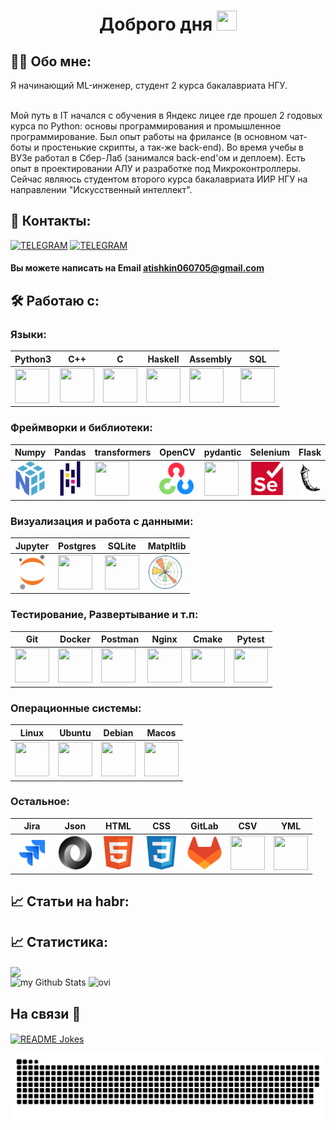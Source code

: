 <h1 align="center">Доброго дня
<img src="https://github.com/blackcater/blackcater/raw/main/images/Hi.gif" height="32" width="32"/></h1>

## 👨‍💻 Обо мне:

Я начинающий ML-инженер, студент 2 курса бакалавриата НГУ.

<br>
Мой путь в IT начался с обучения в Яндекс лицее где прошел 2 годовых курса по Python: основы программирования и
промышленное программирование.
Был опыт работы на фрилансе (в основном чат-боты и простенькие скрипты, а так-же back-end).
Во время учебы в ВУЗе работал в Сбер-Лаб (занимался back-end'ом и деплоем).
Есть опыт в проектировании АЛУ и разработке под Микроконтроллеры.

<br>
Сейчас являюсь студентом второго курса бакалавриата ИИР НГУ на направлении "Искусственный интеллект".

## 📡 Контакты:

<!--
Social networks buttons with links
-->
<a href="https://t.me/Lizarcon" target="_blank"><img src="https://img.shields.io/badge/Telegram-2CA5E0?style=for-the-badge&logo=telegram&logoColor=white" alt="TELEGRAM"></a>
<a href="https://vk.com/walker15363" target="_blank"><img src="https://img.shields.io/badge/-Vkontakte-003f5c?style=for-the-badge&logo=Vk" alt="TELEGRAM"></a>

#### Вы можете написать на Email [atishkin060705@gmail.com]()

## 🛠 Работаю с:

<div>

<!--
<img src="" width="55" height="55"/>
-->

### Языки:

| Python3                                                                                  | C++                                                                    | C                                                                    | Haskell                                                                    | Assembly                                                                                                                                   | SQL                                                                    |
|------------------------------------------------------------------------------------------|------------------------------------------------------------------------|----------------------------------------------------------------------|----------------------------------------------------------------------------|--------------------------------------------------------------------------------------------------------------------------------------------|------------------------------------------------------------------------|
| <img src="https://skillicons.dev/icons?i=python" width="55" height="55" align="center"/> | <img src="https://skillicons.dev/icons?i=cpp" width="55" height="55"/> | <img src="https://skillicons.dev/icons?i=c" width="55" height="55"/> | <img src="https://skillicons.dev/icons?i=haskell" width="55" height="55"/> | <img src="https://user-images.githubusercontent.com/103866722/177873824-ac727cae-29d5-406d-87de-93bb2bf21f02.png" width="55" height="55"/> | <img src="https://icons.veryicon.com/png/o/application/it-software-development-career/sql-language.png" width="55" height="55"/> |

### Фреймворки и библиотеки:

| Numpy                                                                                                                                                          | Pandas                                                                                                                                                           | transformers                                                                                          | OpenCV                                                                                                                                                           | pydantic                                                                                        | Selenium                                                                                                                                                             | Flask                                                                                                                                                          | Pygame                                                                                        | PyQt5                                                                                                                                                    |
|----------------------------------------------------------------------------------------------------------------------------------------------------------------|------------------------------------------------------------------------------------------------------------------------------------------------------------------|-------------------------------------------------------------------------------------------------------|------------------------------------------------------------------------------------------------------------------------------------------------------------------|-------------------------------------------------------------------------------------------------|----------------------------------------------------------------------------------------------------------------------------------------------------------------------|----------------------------------------------------------------------------------------------------------------------------------------------------------------|-----------------------------------------------------------------------------------------------|----------------------------------------------------------------------------------------------------------------------------------------------------------|
| <img src="https://raw.githubusercontent.com/devicons/devicon/6910f0503efdd315c8f9b858234310c06e04d9c0/icons/numpy/numpy-original.svg" width="55" height="55"/> | <img src="https://raw.githubusercontent.com/devicons/devicon/6910f0503efdd315c8f9b858234310c06e04d9c0/icons/pandas/pandas-original.svg" width="55" height="55"/> | <img src="https://huggingface.co/front/assets/huggingface_logo-noborder.svg" width="55" height="55"/> | <img src="https://raw.githubusercontent.com/devicons/devicon/6910f0503efdd315c8f9b858234310c06e04d9c0/icons/opencv/opencv-original.svg" width="55" height="55"/> | <img src="https://avatars.githubusercontent.com/u/110818415?s=200&v=4" width="55" height="55"/> | <img src="https://raw.githubusercontent.com/devicons/devicon/6910f0503efdd315c8f9b858234310c06e04d9c0/icons/selenium/selenium-original.svg" width="55" height="55"/> | <img src="https://raw.githubusercontent.com/devicons/devicon/6910f0503efdd315c8f9b858234310c06e04d9c0/icons/flask/flask-original.svg" width="55" height="55"/> | <img src="https://avatars.githubusercontent.com/u/20628127?s=48&v=4" width="55" height="55"/> | <img src="https://raw.githubusercontent.com/devicons/devicon/6910f0503efdd315c8f9b858234310c06e04d9c0/icons/qt/qt-original.svg" width="55" height="55"/> |

### Визуализация и работа с данными:

| Jupyter                                                                                                                                                            | Postgres                                                                    | SQLite                                                                    | Matpltlib                                                                                                                                                                |
|--------------------------------------------------------------------------------------------------------------------------------------------------------------------|-----------------------------------------------------------------------------|---------------------------------------------------------------------------|--------------------------------------------------------------------------------------------------------------------------------------------------------------------------|
| <img src="https://raw.githubusercontent.com/devicons/devicon/6910f0503efdd315c8f9b858234310c06e04d9c0/icons/jupyter/jupyter-original.svg" width="55" height="55"/> | <img src="https://skillicons.dev/icons?i=postgres" width="55" height="55"/> | <img src="https://skillicons.dev/icons?i=sqlite" width="55" height="55"/> | <img src="https://raw.githubusercontent.com/devicons/devicon/6910f0503efdd315c8f9b858234310c06e04d9c0/icons/matplotlib/matplotlib-original.svg" width="55" height="55"/> |

### Тестирование, Развертывание и т.п:

| Git                                                                    | Docker                                                                    | Postman                                                                    | Nginx                                                                    | Cmake                                                                    | Pytest                                                                                    |
|------------------------------------------------------------------------|---------------------------------------------------------------------------|----------------------------------------------------------------------------|--------------------------------------------------------------------------|--------------------------------------------------------------------------|-------------------------------------------------------------------------------------------|
| <img src="https://skillicons.dev/icons?i=git" width="55" height="55"/> | <img src="https://skillicons.dev/icons?i=docker" width="55" height="55"/> | <img src="https://skillicons.dev/icons?i=postman" width="55" height="55"/> | <img src="https://skillicons.dev/icons?i=nginx" width="55" height="55"/> | <img src="https://skillicons.dev/icons?i=cmake" width="55" height="55"/> | <img src="https://docs.pytest.org/en/stable/_static/pytest1.png" width="55" height="55"/> |

### Операционные системы:

| Linux                                                                    | Ubuntu                                                                    | Debian                                                                    | Macos                                                                                                                 |
|--------------------------------------------------------------------------|---------------------------------------------------------------------------|---------------------------------------------------------------------------|-----------------------------------------------------------------------------------------------------------------------|
| <img src="https://skillicons.dev/icons?i=linux" width="55" height="55"/> | <img src="https://skillicons.dev/icons?i=ubuntu" width="55" height="55"/> | <img src="https://skillicons.dev/icons?i=debian" width="55" height="55"/> | <img src="https://upload.wikimedia.org/wikipedia/commons/c/c9/Finder_Icon_macOS_Big_Sur.png" width="55" height="55"/> |

### Остальное:

| Jira                                                                                                                                                         | Json                                                                                                                                                         | HTML                                                                                                                                                           | CSS                                                                                                                                                          | GitLab                                                                                                                                                           | CSV                                                                                         | YML                                                                                           |
|--------------------------------------------------------------------------------------------------------------------------------------------------------------|--------------------------------------------------------------------------------------------------------------------------------------------------------------|----------------------------------------------------------------------------------------------------------------------------------------------------------------|--------------------------------------------------------------------------------------------------------------------------------------------------------------|------------------------------------------------------------------------------------------------------------------------------------------------------------------|---------------------------------------------------------------------------------------------|-----------------------------------------------------------------------------------------------|
| <img src="https://raw.githubusercontent.com/devicons/devicon/6910f0503efdd315c8f9b858234310c06e04d9c0/icons/jira/jira-original.svg" width="55" height="55"/> | <img src="https://raw.githubusercontent.com/devicons/devicon/6910f0503efdd315c8f9b858234310c06e04d9c0/icons/json/json-original.svg" width="55" height="55"/> | <img src="https://raw.githubusercontent.com/devicons/devicon/6910f0503efdd315c8f9b858234310c06e04d9c0/icons/html5/html5-original.svg" width="55" height="55"/> | <img src="https://raw.githubusercontent.com/devicons/devicon/6910f0503efdd315c8f9b858234310c06e04d9c0/icons/css3/css3-original.svg" width="55" height="55"/> | <img src="https://raw.githubusercontent.com/devicons/devicon/6910f0503efdd315c8f9b858234310c06e04d9c0/icons/gitlab/gitlab-original.svg" width="55" height="55"/> | <img src="https://cdn-icons-png.flaticon.com/512/9159/9159105.png" width="55" height="55"/> | <img src="https://cdn-icons-png.flaticon.com/512/10074/10074702.png" width="55" height="55"/> |

</div>

## 📈 Статьи на habr:

<!-- BLOG-POST-LIST:START -->
<!-- BLOG-POST-LIST:END -->

## 📈 Статистика:

<!--
Stats
-->
<div align="">
<img align="center" src="https://github-profile-summary-cards.vercel.app/api/cards/profile-details?username=andrei1112111">
<div align="">
<img align="" src="https://github-readme-stats.vercel.app/api?username=andrei1112111&include_all_commits=true&count_private=true&show_icons=true&line_height=20&title_color=5c6d74&icon_color=5c6d74&text_color=5c6d74" alt="my Github Stats"/>
<img align="" src="https://github-readme-stats.vercel.app/api/top-langs?username=andrei1112111&show_icons=true&locale=en&layout=compact&title_color=5c6d74&icon_color=5c6d74&text_color=5c6d74" alt="ovi" />
</div>
</div>

## На связи 🤝

<!--
Rundome joke :)
-->
<a href="https://readme-jokes.vercel.app"><img align="center" src="https://readme-jokes.vercel.app/api" alt="README Jokes"></a>

<!--
![Snake animation](https://raw.githubusercontent.com/sammorozov/sammorozov/93295f8b496a5f6c442757108ce760cd75ad5f9f/assets/github-snake.svg)
-->

<picture>
  <source media="(prefers-color-scheme: dark)" srcset="https://raw.githubusercontent.com/andrei1112111/andrei1112111/output/github-contribution-grid-snake-dark.svg">
  <source media="(prefers-color-scheme: light)" srcset="https://raw.githubusercontent.com/andrei1112111/andrei1112111/output/github-contribution-grid-snake.svg">
  <img alt="github contribution grid snake animation" src="https://raw.githubusercontent.com/andrei1112111/andrei1112111/output/github-contribution-grid-snake.svg">
</picture>
